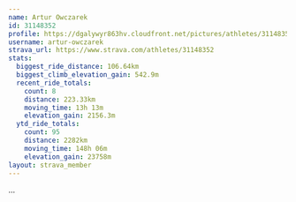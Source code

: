 ```yaml
---
name: Artur Owczarek
id: 31148352
profile: https://dgalywyr863hv.cloudfront.net/pictures/athletes/31148352/15906846/1/large.jpg
username: artur-owczarek
strava_url: https://www.strava.com/athletes/31148352
stats:
  biggest_ride_distance: 106.64km
  biggest_climb_elevation_gain: 542.9m
  recent_ride_totals:
    count: 8
    distance: 223.33km
    moving_time: 13h 13m
    elevation_gain: 2156.3m
  ytd_ride_totals:
    count: 95
    distance: 2282km
    moving_time: 148h 06m
    elevation_gain: 23758m
layout: strava_member
--- 
```

...
